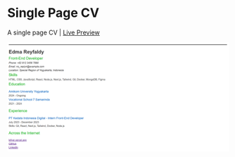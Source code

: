 # Single Page CV 
A single page CV | [Live Preview](https://reyfaldy.github.io/roadmap.sh-fe-projects/01-Single%20Page%20CV/)

![Single Page CV](./single-page-cv.png)
